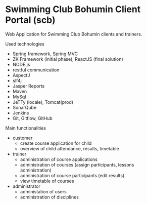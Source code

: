 # Swimming Club Bohumin Client Portal (scb)

Web Application for Swimming Club Bohumin clients and trainers.

Used technologies
- Spring framework, Spring MVC
- ZK Framework (initial phase), ReactJS (final solution)
- NODE.js
- restful communication
- AspectJ
- slf4j
- Jasper Reports
- Maven
- MySql
- JeTTy (locale), Tomcat(prod)
- SonarQube
- Jenkins
- Git, Gitflow, GitHub

Main functionalities
- customer
  - create course application for child
  - overview of child attendance, results, timetable
- trainer
  - administration of course applications
  - administration of courses (assign participants, lessons administration)
  - administration of course participants (edit results)
  - view timetable of courses
- administrator
  - administation of users
  - administration of disciplines
